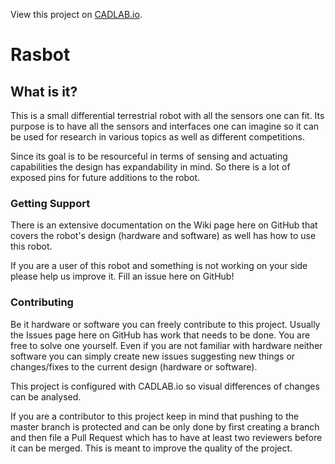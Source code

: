 View this project on [CADLAB.io](https://cadlab.io/project/1889). 

# Rasbot

## What is it?
This is a small differential terrestrial robot with all the sensors one can fit.
Its purpose is to have all the sensors and interfaces one can imagine so it can be used for research in various topics as well as different competitions.

Since its goal is to be resourceful in terms of sensing and actuating capabilities the design has expandability in mind. So there is a lot of exposed pins for future additions to the robot.

### Getting Support
There is an extensive documentation on the Wiki page here on GitHub that covers the robot's design (hardware and software) as well has how to use this robot.

If you are a user of this robot and something is not working on your side please help us improve it. Fill an issue here on GitHub!

### Contributing
Be it hardware or software you can freely contribute to this project. Usually the Issues page here on GitHub has work that needs to be done. You are free to solve one yourself. Even if you are not familiar with hardware neither software you can simply create new issues suggesting new things or changes/fixes to the current design (hardware or software).

This project is configured with CADLAB.io so visual differences of changes can be analysed.

If you are a contributor to this project keep in mind that pushing to the master branch is protected and can be only done by first creating a branch and then file a Pull Request which has to have at least two reviewers before it can be merged. This is meant to improve the quality of the project.
